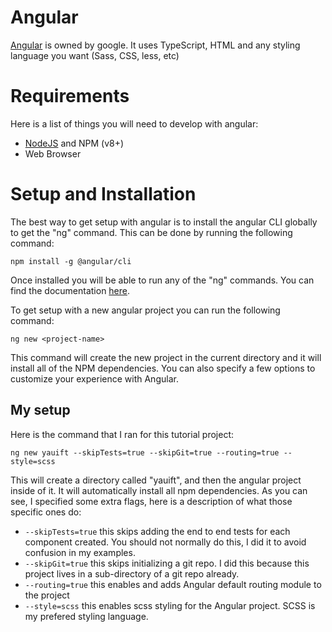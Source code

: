 # Angular
[Angular](angular.io) is owned by google. It uses TypeScript, HTML and any styling language you want (Sass, CSS, less, etc)

# Requirements
Here is a list of things you will need to develop with angular:
* [NodeJS](https://nodejs.org/en/) and NPM (v8+)
* Web Browser

# Setup and Installation
The best way to get setup with angular is to install the angular CLI globally to get the "ng" command. This can be done by running the following command:
```
npm install -g @angular/cli
```

Once installed you will be able to run any of the "ng" commands. You can find the documentation [here](https://cli.angular.io/).

To get setup with a new angular project you can run the following command:
```
ng new <project-name>
```
This command will create the new project in the current directory and it will install all of the NPM dependencies. You can also specify a few options to customize your experience with Angular. 

## My setup
Here is the command that I ran for this tutorial project:

```
ng new yauift --skipTests=true --skipGit=true --routing=true --style=scss
```
This will create a directory called "yauift", and then the angular project inside of it. It will automatically install all npm dependencies. As you can see, I specified some extra flags, here is a description of what those specific ones do:
* `--skipTests=true` this skips adding the end to end tests for each component created. You should not normally do this, I did it to avoid confusion in my examples.
* `--skipGit=true` this skips initializing a git repo. I did this because this project lives in a sub-directory of a git repo already.
* `--routing=true` this enables and adds Angular default routing module to the project
* `--style=scss` this enables scss styling for the Angular project. SCSS is my prefered styling language.

